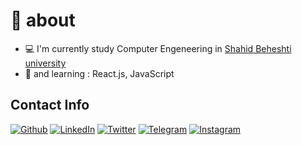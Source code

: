 # 🚀 about
- :computer: I'm currently study Computer Engeneering in [Shahid Beheshti university](https://sbu.ac.ir/)
- :school: and learning : React.js, JavaScript



## Contact Info
[![Github](https://img.shields.io/badge/-Github-181717?style=for-the-badge&logo=Github&logoColor=white)](https://github.com/armanhm)
[![LinkedIn](https://img.shields.io/badge/-LinkedIn-0077B5?style=for-the-badge&logo=LinkedIn&logoColor=white)](https://www.linkedin.com/in/arman-hm-75b6bb7a/)
[![Twitter](https://img.shields.io/badge/-Twitter-1DA1F2?style=for-the-badge&logo=Twitter&logoColor=white)](https://twitter.com/armanhm79)
[![Telegram](https://img.shields.io/badge/-Telegram-blue?style=for-the-badge&logo=Telegram&logoColor=white)](https://instagram.com/armanhm)
[![Instagram](https://img.shields.io/badge/-Instagram-grey?style=for-the-badge&logo=Instagram&logoColor=white)](https://instagram.com/armanhm)
